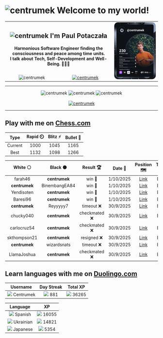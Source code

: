 <h1>
  <img
    src="https://emojis.slackmojis.com/emojis/images/1531849430/4246/blob-sunglasses.gif"
    width="30"
    alt="centrumek"
  />
  Welcome to my world!
</h1>

<table>
  <tbody>
    <tr>
      <td align="center" width="70%" colspan="2">
        <h2>
          <img
            src="https://raw.githubusercontent.com/MartinHeinz/MartinHeinz/master/wave.gif"
            width="30px"
            alt="centrumek"
          />
          I'm Paul Potaczała
        </h2>
        <h4>
          Harmonious Software Engineer finding the consciousness and peace among time units.
          <br/>
          I talk about Tech, Self-Development and Well-Being. 🌿🧘🚀
        </h4>
      </td>
      <td width="30%" rowspan="2">
        <a href="https://app.daily.dev/centrumek">
          <img
            src="./devcard.svg"
            alt="centrumek"
          />
        </a>
      </td>
    </tr>
    <tr align="center">
      <td>
        <img
          src="https://komarev.com/ghpvc/?username=centrumek&label=visitors&color=0e75b6&style=flat"
          alt="centrumek"
        >
      </td>
      <td>
        <a href="https://stackoverflow.com/users/14496012/centrumek">
          <img
            src="https://stackoverflow.com/users/flair/14496012.png?theme=dark"
            alt="centrumek"
          >
        </a>
      </td>
    </tr>
  </tbody>
</table>

---
<div align="center">
  <img 
    src="https://github-readme-stats.vercel.app/api?username=centrumek&show_icons=true&count_private=true&theme=dark&hide_border=true&hide=issues,contribs&bg_color=00000000"
    alt="centrumek"
  />
  <img
    src="https://github-readme-stats.vercel.app/api/top-langs/?username=centrumek&layout=compact&hide_border=true&theme=dark&bg_color=00000000&langs_count=6&exclude_repo=air-statistic-app"
    alt="centrumek"
  />
  <img 
    src="https://github-readme-streak-stats.herokuapp.com?user=centrumek&theme=dark&hide_border=true&background=FFFFFF00"
    alt="centrumek"
  />
  <br/>
  <br/>
  <a href="https://www.buymeacoffee.com/centrumek">
    <img
      src="https://cdn.buymeacoffee.com/buttons/v2/default-orange.png"
      height="50"
      width="210"
      alt="centrumek"
    />
  </a>
</div>

---

## Play with me on [Chess.com](https://www.chess.com/member/centrumek)

<div align="center">
<!--START_SECTION:chessStats-->
<!-- Automatically generated with https://github.com/Balastrong/chess-stats-action -->

| Type | Rapid ⏲️ | Blitz ⚡ | Bullet 🔫 |
|:---:|:---:|:---:|:---:|
| Current | 1000 | 1045 | 1165 |
| Best | 1132 | 1098 | 1266 |

| White ⚪ | Black ⚫ | Result 🏆 | Date 📅 | Position 🗺️ | Type 🕕 |
|:---:|:---:|:---:|:---:|:---:|:---:|
| farah46 | **centrumek** | win 🥇 | 1/10/2025 | <a href="http://www.ee.unb.ca/cgi-bin/tervo/fen.pl?select=r5r1/5k2/p4P2/Pb6/1n4R1/5P2/1P3P1P/6K1 w - - 4 34">Link</a> | Blitz |
| **centrumek** | BinembangEA84 | win 🥇 | 1/10/2025 | <a href="http://www.ee.unb.ca/cgi-bin/tervo/fen.pl?select=r2q1rk1/pp3ppQ/8/1b1Pp1N1/8/P1P5/3B2PP/R3K2R b KQ - 0 18">Link</a> | Blitz |
| Yendisoten | **centrumek** | win 🥇 | 1/10/2025 | <a href="http://www.ee.unb.ca/cgi-bin/tervo/fen.pl?select=8/8/3p4/1p1Pp3/1P2P3/3K1k2/8/8 w - - 1 51">Link</a> | Blitz |
| Baresi96 | **centrumek** | win 🥇 | 1/10/2025 | <a href="http://www.ee.unb.ca/cgi-bin/tervo/fen.pl?select=8/8/8/8/B1P2k2/1P4pP/6PK/r7 w - - 0 44">Link</a> | Blitz |
| **centrumek** | Reyyyyy7 | timeout ❌ | 30/9/2025 | <a href="http://www.ee.unb.ca/cgi-bin/tervo/fen.pl?select=2q3k1/6pp/5p2/p7/5P2/6P1/6KP/8 w - - 0 41">Link</a> | Blitz |
| chucky040 | **centrumek** | checkmated ❌ | 30/9/2025 | <a href="http://www.ee.unb.ca/cgi-bin/tervo/fen.pl?select=2R2k2/1Q6/8/3P4/3K4/5P2/8/8 b - - 8 60">Link</a> | Blitz |
| carlocruz54 | **centrumek** | checkmated ❌ | 30/9/2025 | <a href="http://www.ee.unb.ca/cgi-bin/tervo/fen.pl?select=4Q3/p1p4p/3pk1p1/2p5/4P2B/2q4P/5PPK/8 b - - 1 32">Link</a> | Blitz |
| skthompson21 | **centrumek** | resigned ❌ | 30/9/2025 | <a href="http://www.ee.unb.ca/cgi-bin/tervo/fen.pl?select=r1b5/ppb1kpQ1/3p4/4n1p1/4P3/2P3P1/PP3P1P/R3KBNR b KQ - 1 15">Link</a> | Blitz |
| **centrumek** | wizardsnats | timeout ❌ | 30/9/2025 | <a href="http://www.ee.unb.ca/cgi-bin/tervo/fen.pl?select=3r1rk1/5p2/1Q6/1p1pb3/4q2R/6P1/3p1P1P/6K1 w - - 0 34">Link</a> | Blitz |
| LlamaJoshua | **centrumek** | checkmated ❌ | 30/9/2025 | <a href="http://www.ee.unb.ca/cgi-bin/tervo/fen.pl?select=rnbq1bnr/pppp3k/6Qp/7P/2B1P3/8/PPP2PP1/RNB1K1NR b KQ - 0 10">Link</a> | Blitz |

<!--END_SECTION:chessStats-->
</div>

## Learn languages with me on [Duolingo.com](https://www.duolingo.com/profile/Centrumek)

<div align="center">
<!--START_SECTION:duolingoStats-->
<!-- Automatically generated with https://github.com/centrumek/duolingo-readme-stats-->

| Username | Day Streak | Total XP |
|:---:|:---:|:---:|
| <img src="https://raw.githubusercontent.com/centrumek/duolingo-readme-stats/main/assets/duolingo.png" height="12"> Centrumek | <img src="https://raw.githubusercontent.com/centrumek/duolingo-readme-stats/main/assets/streakinactive.svg" height="12"> 881 | <img src="https://raw.githubusercontent.com/centrumek/duolingo-readme-stats/main/assets/xp.svg" height="12"> 36265 |

| Language | XP |
|:---:|:---:|
| <img src="https://raw.githubusercontent.com/centrumek/duolingo-readme-stats/main/assets/langs/spanish.svg" height="12"> Spanish | <img src="https://raw.githubusercontent.com/centrumek/duolingo-readme-stats/main/assets/xp.svg" height="12"> 16055 |
| <img src="https://raw.githubusercontent.com/centrumek/duolingo-readme-stats/main/assets/langs/ukrainian.svg" height="12"> Ukrainian | <img src="https://raw.githubusercontent.com/centrumek/duolingo-readme-stats/main/assets/xp.svg" height="12"> 14821 |
| <img src="https://raw.githubusercontent.com/centrumek/duolingo-readme-stats/main/assets/langs/japanese.svg" height="12"> Japanese | <img src="https://raw.githubusercontent.com/centrumek/duolingo-readme-stats/main/assets/xp.svg" height="12"> 5354 |

<!--END_SECTION:duolingoStats-->
</div>
<!--
**centrumek/centrumek** is a ✨ _special_ ✨ repository because its `README.md` (this file) appears on your GitHub profile.

Here are some ideas to get you started:

- 🔭 I’m currently working on ...
- 🌱 I’m currently learning ...
- 👯 I’m looking to collaborate on ...
- 🤔 I’m looking for help with ...
- 💬 Ask me about ...
- 📫 How to reach me: ...
- 😄 Pronouns: ...
- ⚡ Fun fact: ...
-->
